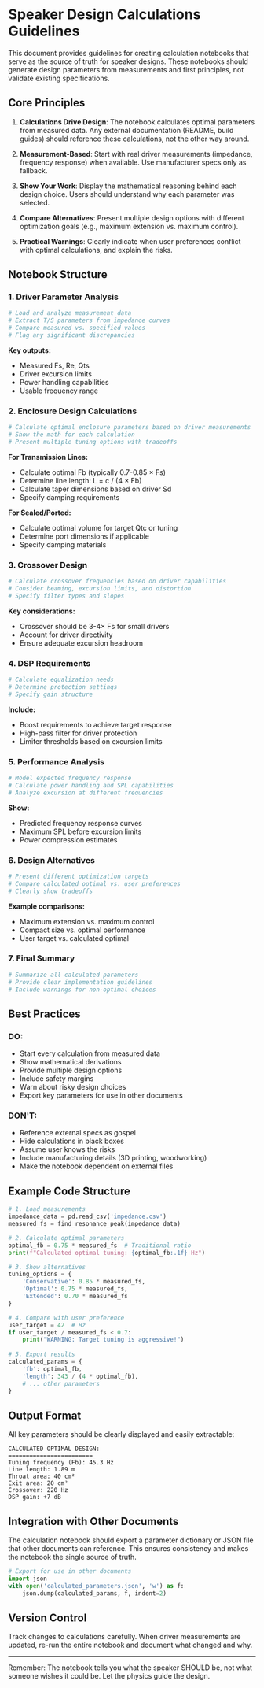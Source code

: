 # Speaker Design Calculations Guidelines

This document provides guidelines for creating calculation notebooks that serve as the source of truth for speaker designs. These notebooks should generate design parameters from measurements and first principles, not validate existing specifications.

## Core Principles

1. **Calculations Drive Design**: The notebook calculates optimal parameters from measured data. Any external documentation (README, build guides) should reference these calculations, not the other way around.

2. **Measurement-Based**: Start with real driver measurements (impedance, frequency response) when available. Use manufacturer specs only as fallback.

3. **Show Your Work**: Display the mathematical reasoning behind each design choice. Users should understand why each parameter was selected.

4. **Compare Alternatives**: Present multiple design options with different optimization goals (e.g., maximum extension vs. maximum control).

5. **Practical Warnings**: Clearly indicate when user preferences conflict with optimal calculations, and explain the risks.

## Notebook Structure

### 1. Driver Parameter Analysis
```python
# Load and analyze measurement data
# Extract T/S parameters from impedance curves
# Compare measured vs. specified values
# Flag any significant discrepancies
```

**Key outputs:**
- Measured Fs, Re, Qts
- Driver excursion limits
- Power handling capabilities
- Usable frequency range

### 2. Enclosure Design Calculations
```python
# Calculate optimal enclosure parameters based on driver measurements
# Show the math for each calculation
# Present multiple tuning options with tradeoffs
```

**For Transmission Lines:**
- Calculate optimal Fb (typically 0.7-0.85 × Fs)
- Determine line length: L = c / (4 × Fb)
- Calculate taper dimensions based on driver Sd
- Specify damping requirements

**For Sealed/Ported:**
- Calculate optimal volume for target Qtc or tuning
- Determine port dimensions if applicable
- Specify damping materials

### 3. Crossover Design
```python
# Calculate crossover frequencies based on driver capabilities
# Consider beaming, excursion limits, and distortion
# Specify filter types and slopes
```

**Key considerations:**
- Crossover should be 3-4× Fs for small drivers
- Account for driver directivity
- Ensure adequate excursion headroom

### 4. DSP Requirements
```python
# Calculate equalization needs
# Determine protection settings
# Specify gain structure
```

**Include:**
- Boost requirements to achieve target response
- High-pass filter for driver protection
- Limiter thresholds based on excursion limits

### 5. Performance Analysis
```python
# Model expected frequency response
# Calculate power handling and SPL capabilities
# Analyze excursion at different frequencies
```

**Show:**
- Predicted frequency response curves
- Maximum SPL before excursion limits
- Power compression estimates

### 6. Design Alternatives
```python
# Present different optimization targets
# Compare calculated optimal vs. user preferences
# Clearly show tradeoffs
```

**Example comparisons:**
- Maximum extension vs. maximum control
- Compact size vs. optimal performance
- User target vs. calculated optimal

### 7. Final Summary
```python
# Summarize all calculated parameters
# Provide clear implementation guidelines
# Include warnings for non-optimal choices
```

## Best Practices

### DO:
- Start every calculation from measured data
- Show mathematical derivations
- Provide multiple design options
- Include safety margins
- Warn about risky design choices
- Export key parameters for use in other documents

### DON'T:
- Reference external specs as gospel
- Hide calculations in black boxes
- Assume user knows the risks
- Include manufacturing details (3D printing, woodworking)
- Make the notebook dependent on external files

## Example Code Structure

```python
# 1. Load measurements
impedance_data = pd.read_csv('impedance.csv')
measured_fs = find_resonance_peak(impedance_data)

# 2. Calculate optimal parameters
optimal_fb = 0.75 * measured_fs  # Traditional ratio
print(f"Calculated optimal tuning: {optimal_fb:.1f} Hz")

# 3. Show alternatives
tuning_options = {
    'Conservative': 0.85 * measured_fs,
    'Optimal': 0.75 * measured_fs,
    'Extended': 0.70 * measured_fs
}

# 4. Compare with user preference
user_target = 42  # Hz
if user_target / measured_fs < 0.7:
    print("WARNING: Target tuning is aggressive!")
    
# 5. Export results
calculated_params = {
    'fb': optimal_fb,
    'length': 343 / (4 * optimal_fb),
    # ... other parameters
}
```

## Output Format

All key parameters should be clearly displayed and easily extractable:

```
CALCULATED OPTIMAL DESIGN:
========================
Tuning frequency (Fb): 45.3 Hz
Line length: 1.89 m
Throat area: 40 cm²
Exit area: 20 cm²
Crossover: 220 Hz
DSP gain: +7 dB
```

## Integration with Other Documents

The calculation notebook should export a parameter dictionary or JSON file that other documents can reference. This ensures consistency and makes the notebook the single source of truth.

```python
# Export for use in other documents
import json
with open('calculated_parameters.json', 'w') as f:
    json.dump(calculated_params, f, indent=2)
```

## Version Control

Track changes to calculations carefully. When driver measurements are updated, re-run the entire notebook and document what changed and why.

---

Remember: The notebook tells you what the speaker SHOULD be, not what someone wishes it could be. Let the physics guide the design.